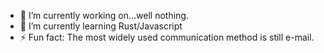 - 🔭 I’m currently working on...well nothing.
- 🌱 I’m currently learning Rust/Javascript
- ⚡ Fun fact: The most widely used communication method is still e-mail.

